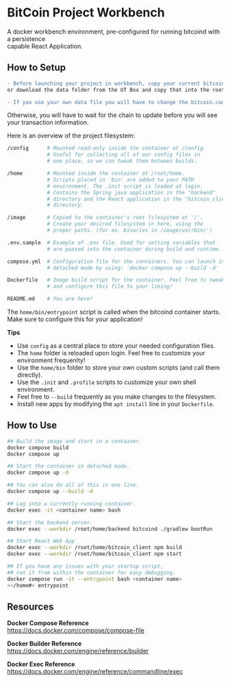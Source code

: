 # BitCoin Project Workbench

A docker workbench environment, pre-configured for running bitcoind with a persistence  
capable React Application.

## How to Setup

```diff
- Before launching your project in workbench, copy your current bitcoind Data folder into the root of the project  
or download the data folder from the UT Box and copy that into the root of the project.  

- If you use your own data file you will have to change the bitcoin.conf file to your wallet and password. 
```
Otherwise, you will have to wait for the chain to update before you will see your transaction information.


Here is an overview of the project filesystem:

```sh
/config      # Mounted read-only inside the container at /config.
             # Useful for collecting all of our config files in 
             # one place, so we can tweak them between builds.

/home        # Mounted inside the container at /root/home.
             # Scripts placed in 'bin' are added to your PATH 
             # environment. The .init script is loaded at login.
             # Contains the Spring java application in the "backend"
             # directory and the React application in the "bitcoin_client"
             # directory.

/image       # Copied to the container's root filesystem at '/'.
             # Create your desired filesystem in here, using the 
             # proper paths. (for ex. binaries in /image/usr/bin/')

.env.sample  # Example of .env file. Used for setting variables that
             # are passed into the container during build and runtime.

compose.yml  # Configuration file for the containers. You can launch in 
             # detached mode by using: 'docker compose up --build -d'

Dockerfile   # Image build script for the container. Feel free to tweak
             # and configure this file to your liking!

README.md    # You are here!
```

The `home/bin/entrypoint` script is called when the bitcoind container starts. Make sure to configure this for your application!

**Tips**

- Use `config` as a central place to store your needed configuration files.
- The `home` folder is reloaded upon login. Feel free to customize your environment frequenlty!
- Use the `home/bin` folder to store your own custom scripts (and call them directly).
- Use the `.init` and `.profile` scripts to customize your own shell environment.
- Feel free to `--build` frequently as you make changes to the filesystem.
- Install new apps by modifying the `apt install` line in your `Dockerfile`.

## How to Use
```sh
## Build the image and start in a container.
docker compose build
docker compose up

## Start the container in detached mode.
docker compose up -d

## You can also do all of this in one line.
docker compose up --build -d

## Log into a currently running container.
docker exec -it <container name> bash

## Start the backend server.
docker exec --workdir /root/home/backend bitcoind ./gradlew bootRun

## Start React Web App
docker exec --workdir /root/home/bitcoin_client npm build
docker exec --workdir /root/home/bitcoin_client npm start

## If you have any issues with your startup script,
## run it from within the container for easy debugging.
docker compose run -it --entrypoint bash <container name>
<~/home#> entrypoint
```

## Resources

**Docker Compose Reference**  
https://docs.docker.com/compose/compose-file

**Docker Builder Reference**  
https://docs.docker.com/engine/reference/builder

**Docker Exec Reference**  
https://docs.docker.com/engine/reference/commandline/exec